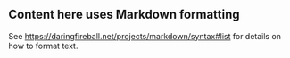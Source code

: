 ## Content here uses Markdown formatting

See https://daringfireball.net/projects/markdown/syntax#list for details on how to format text.
